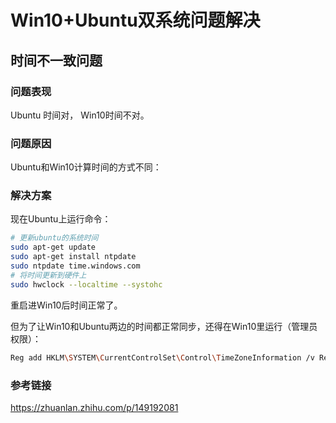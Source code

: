 # Win10+Ubuntu双系统问题解决

## 时间不一致问题

### 问题表现

Ubuntu 时间对， Win10时间不对。

### 问题原因

Ubuntu和Win10计算时间的方式不同：

### 解决方案

现在Ubuntu上运行命令：

```bash
# 更新ubuntu的系统时间
sudo apt-get update
sudo apt-get install ntpdate
sudo ntpdate time.windows.com
# 将时间更新到硬件上
sudo hwclock --localtime --systohc
```

重启进Win10后时间正常了。

但为了让Win10和Ubuntu两边的时间都正常同步，还得在Win10里运行（管理员权限）：

```bash
Reg add HKLM\SYSTEM\CurrentControlSet\Control\TimeZoneInformation /v RealTimeIsUniversal /t REG_DWORD /d 1
```

### 参考链接

https://zhuanlan.zhihu.com/p/149192081

